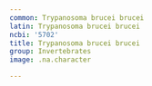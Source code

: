```yaml
---
common: Trypanosoma brucei brucei
latin: Trypanosoma brucei brucei
ncbi: '5702'
title: Trypanosoma brucei brucei
group: Invertebrates
image: .na.character

---
```

